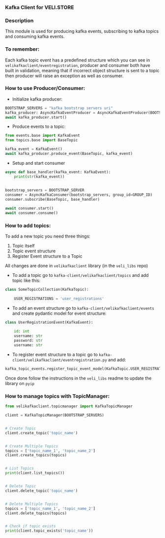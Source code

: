 ### Kafka Client for VELI.STORE

### Description

This module is used for producing kafka events, subscribing to kafka topics and consuming kafka events.

### To remember:
Each kafka topic event has a predefined structure which you can see in `velikafkaclient/eventregistration`, producer 
and consumer both have built in validation, meaning that if incorrect object structure is sent to a topic then producer 
will raise an exception as well as consumer.


### How to use Producer/Consumer:

* Initialize kafka producer:

```python
BOOTSTRAP_SERVERS = "kafka bootstrap servers uri"
kafka_producer: AsyncKafkaEventProducer = AsyncKafkaEventProducer(BOOTSTRAP_SERVERS)
await kafka_producer.start()
```

* Produce events to a topic:

```python
from events.base import KafkaEvent
from topics.base import BaseTopic

kafka_event = KafkaEvent()
await kafka_producer.produce_event(BaseTopic, kafka_event)
```

* Setup and start consumer

```python
async def base_handler(kafka_event: KafkaEvent):
    print(str(kafka_event))
    
    
bootstrap_servers = BOOTSTRAP_SERVER
consumer = AsyncKafkaConsumer(bootstrap_servers, group_id=GROUP_ID)
consumer.subscribe(BaseTopic, base_handler)

await consumer.start()
await consumer.consume()
```


### How to add topics:
To add a new topic you need three things:
 1. Topic itself
 2. Topic event structure
 3. Register Event structure to a Topic 

All changes are done in `velikafkaclient` library (in the `veli_libs` repo)

* To add a topic go to `kafka-client/velikafkaclient/topics` and add topic like this:
```python
class SomeTopicCollection(KafkaTopic):
    
    USER_REGISTRATIONS = 'user_registrations'
```

* To add an event structure go to `kafka-client/velikafkaclient/events` and create pydantic model for event structure:
```python
class UserRegistrationEvent(KafkaEvent):
    
    id: int
    username: str
    password: str
    username: str
```

* To register event structure to a topic go to `kafka-client/velikafkaclient/eventregistration.py` and add:
```python
kafka_topic_events.register_topic_event_model(KafkaTopic.USER_REGISTRATIONS, UserRegistrationEvent)
```

Once done follow the instructions in the `veli_libs` readme to update the library on `pyip`


### How to manage topics with TopicManager:

```python
from velikafkaclient.topicmanager import KafkaTopicManager

client = KafkaTopicManager(BOOTSTRAP_SERVERS)


# Create Topic
client.create_topic('topic_name')


# Create Multiple Topics
topics = ['topic_name_1', 'topic_name_2']
client.create_topics(topics)


# List Topics
print(client.list_topics())


# Delete Topic
client.delete_topic('topic_name')


# Delete Multiple Topics
topics = ['topic_name_1', 'topic_name_2']
client.delete_topics(topics)


# Check if topic exists
print(client.topic_exists('topic_name'))

```